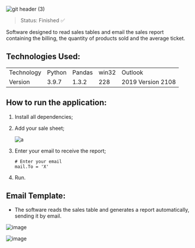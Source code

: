 ![git header (3)](https://user-images.githubusercontent.com/54152996/132924461-3322221b-96b3-44ba-90d5-f8afa86d31bb.png)

> Status: Finished ✅

Software designed to read sales tables and email the sales report containing the billing, the quantity of products sold and the average ticket.

## Technologies Used:

<table>
  <tr>
    <td>Technology</td>
    <td>Python</td>
    <td>Pandas</td>
    <td>win32</td>
    <td>Outlook</td>
  </tr>
  <tr>
    <td>Version</td>
    <td>3.9.7</td>
    <td>1.3.2</td>
    <td>228</td>
    <td>2019 Version 2108</td>
  </tr>
</table>

## How to run the application:

1. Install all dependencies;
2. Add your sale sheet;

   ![a](https://user-images.githubusercontent.com/54152996/132927610-efa770c2-9b8f-4e45-bc1f-8dffefc5fc11.jpg)

3. Enter your email to receive the report;
     ```
    # Enter your email
    mail.To = 'X'
    ```    
4. Run.

## Email Template:

* The software reads the sales table and generates a report automatically, sending it by email.

![image](https://user-images.githubusercontent.com/54152996/132928289-37d50a9c-b926-4995-9c8f-6c53057e15ab.png)

![image](https://user-images.githubusercontent.com/54152996/132928303-e0d80d12-7f3f-428b-bb86-b84af3024720.png)
